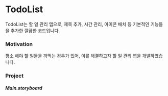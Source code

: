 # TodoList
TodoList는 할 일 관리 앱으로, 제목 추가, 시간 관리, 아이콘 배치 등 기본적인 기능들을 추가한 깔끔한 코드입니다.

### Motivation
평소 해야 할 일들을 까먹는 경우가 있어, 이를 해결하고자 할 일 관리 앱을 개발하였습니다.

### Project
##### Main.storyboard
